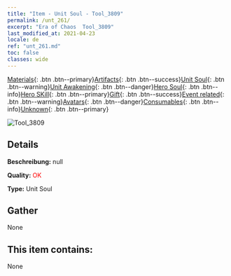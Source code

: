 ```yaml
---
title: "Item - Unit Soul - Tool_3809"
permalink: /unt_261/
excerpt: "Era of Chaos  Tool_3809"
last_modified_at: 2021-04-23
locale: de
ref: "unt_261.md"
toc: false
classes: wide
---
```

 [Materials](/ItemsDE/){: .btn .btn--primary}[Artifacts](/ItemsDE/Artifacts/){: .btn .btn--success}[Unit Soul](/ItemsDE/UnitSoul/){: .btn .btn--warning}[Unit Awakening](/ItemsDE/UnitAwakening/){: .btn .btn--danger}[Hero Soul](/ItemsDE/HeroSoul/){: .btn .btn--info}[Hero SKill](/ItemsDE/HeroSkill/){: .btn .btn--primary}[Gift](/ItemsDE/Gift/){: .btn .btn--success}[Event related](/ItemsDE/Events/){: .btn .btn--warning}[Avatars](/ItemsDE/Avatars/){: .btn .btn--danger}[Consumables](/ItemsDE/Consumables/){: .btn .btn--info}[Unknown](/ItemsDE/Unknown/){: .btn .btn--primary}

 ![Tool_3809](/images/u/ti_baihu.jpg)

## Details
 **Beschreibung:** null

 **Quality:** <span style="color: #FF0000">OK</span>

 **Type:** Unit Soul

## Gather

  None

## This item contains:

  None


